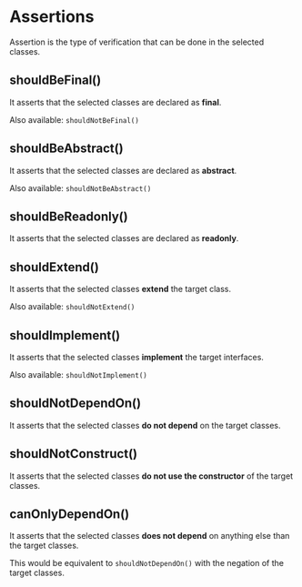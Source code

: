 # Assertions

Assertion is the type of verification that can be done in the selected classes.

## shouldBeFinal()
It asserts that the selected classes are declared as **final**.

Also available: `shouldNotBeFinal()`

## shouldBeAbstract()
It asserts that the selected classes are declared as **abstract**.

Also available: `shouldNotBeAbstract()`

## shouldBeReadonly()
It asserts that the selected classes are declared as **readonly**.

## shouldExtend()
It asserts that the selected classes **extend** the target class.

Also available: `shouldNotExtend()`

## shouldImplement()
It asserts that the selected classes **implement** the target interfaces.

Also available: `shouldNotImplement()`

## shouldNotDependOn()
It asserts that the selected classes **do not depend** on the target classes.

## shouldNotConstruct()
It asserts that the selected classes **do not use the constructor** of the target classes.

## canOnlyDependOn()
It asserts that the selected classes **does not depend** on anything else than the target classes.

This would be equivalent to `shouldNotDependOn()` with the negation of the target classes.
